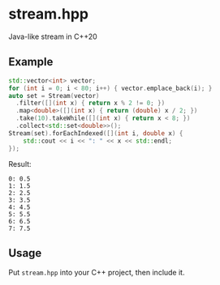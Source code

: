 # stream.hpp
Java-like stream in C++20

## Example

```cpp
std::vector<int> vector;
for (int i = 0; i < 80; i++) { vector.emplace_back(i); }
auto set = Stream(vector)
  .filter([](int x) { return x % 2 != 0; })
  .map<double>([](int x) { return (double) x / 2; })
  .take(10).takeWhile([](int x) { return x < 8; })
  .collect<std::set<double>>();
Stream(set).forEachIndexed([](int i, double x) {
    std::cout << i << ": " << x << std::endl;
});
```
Result:
```
0: 0.5
1: 1.5
2: 2.5
3: 3.5
4: 4.5
5: 5.5
6: 6.5
7: 7.5
```

## Usage

Put `stream.hpp` into your C++ project, then include it.
